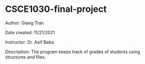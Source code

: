 # CSCE1030-final-project
Author:  Giang Tran

Date created: 11/21/2021

Instructor: Dr. Asif Baba

Description: The program keeps track of grades of students using structures and files.

